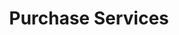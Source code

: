 ---
template: CategoryOverview
previewImage: /img/general-pattern.png
title: Purchase Services
intro: ""
background: bg-white
---